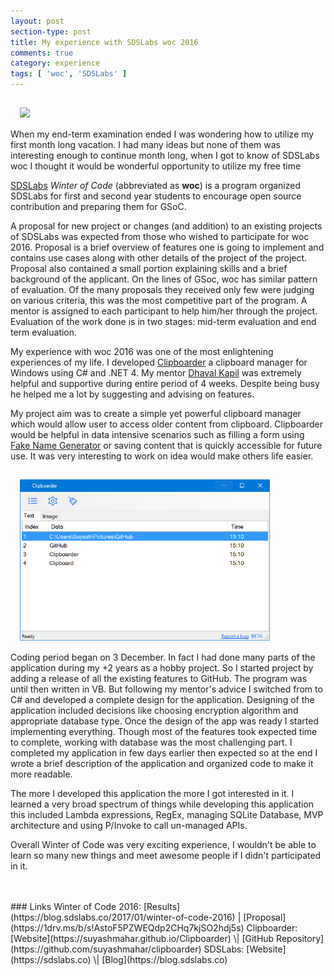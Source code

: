 ```yaml
---
layout: post
section-type: post
title: My experience with SDSLabs woc 2016
comments: true
category: experience
tags: [ 'woc', 'SDSLabs' ]
---
```


<div class='pull-right' style="padding: 15px;">
    <a href="https://sdslabs.co">
        <img src="https://blog.sdslabs.co/images/cover.jpg" width="400">
    </a>
</div>
When my end-term examination ended I was wondering how to utilize my first month long vacation.  I had many ideas but none of them was interesting enough to continue month long, when I got to know of SDSLabs woc I thought it would be wonderful opportunity to utilize my free time

[SDSLabs](https://sdslabs.co/) *Winter of Code* (abbreviated as **woc**) is a program organized SDSLabs for first and second year students to encourage open source contribution and preparing them for GSoC.

A proposal for new project or changes (and addition) to an existing projects of SDSLabs was expected from those who wished to participate for woc 2016. Proposal is a brief overview of features one is going to implement and contains use cases along with other details of the project of the project. Proposal also contained a small portion explaining skills and a brief background of the applicant. On the lines of GSoc, woc has similar pattern of evaluation. Of the many proposals they received only few were judging on various criteria, this was the most competitive part of the program. A mentor is assigned to each participant to help him/her through the project. Evaluation of the work done is in two stages: mid-term evaluation and end term evaluation.

My experience with woc 2016 was one of the most enlightening experiences of my life. I developed [Clipboarder](suyashmahar.github.io/Clipboarder) a clipboard manager for Windows using C# and .NET 4. My mentor [Dhaval Kapil](https://dhavalkapil.com/) was extremely helpful and supportive during entire period of 4 weeks. Despite being busy he helped me a lot by suggesting and advising on features. 

My project aim was to create a simple yet powerful clipboard manager which would allow user to access older content from clipboard. Clipboarder would be helpful in data intensive scenarios such as filling a form using [Fake Name Generator](fakenamegenerator.com) or saving content that is quickly accessible for future use. It was very interesting to work on idea would make others life easier.
<div class='pull-left' style="padding: 15px;">
    <a href="https://suyashmahar.github.io/Clipboarder">
        <img src="/img/posts/screenshot_clipboarder.png" width="400">
    </a>
</div>
Coding period began on 3 December. In fact I had done many parts of the application during my +2 years as a hobby project. So I started project by adding a release of all the existing features to GitHub. The program was until then written in VB. But following my mentor's advice I switched from to C# and developed a complete design for the application. Designing of the application included decisions like choosing encryption algorithm and appropriate database type. Once the design of the app was ready I started implementing everything. Though most of the features took expected time to complete, working with database was the most challenging part. I completed my application in few days earlier then expected so at the end I wrote a brief description of the application and organized code to make it more readable.

The more I developed this application the more I got interested in it. I learned a very broad spectrum of things while developing this application this included Lambda expressions, RegEx, managing SQLite Database, MVP architecture and using P/Invoke to call un-managed APIs. 

Overall Winter of Code was very exciting experience, I wouldn't be able to learn so many new things and meet awesome people if I didn't participated in it.

<br>
<br>
### Links
Winter of Code 2016: [Results](https://blog.sdslabs.co/2017/01/winter-of-code-2016) | [Proposal](https://1drv.ms/b/s!AstoF5PZWEQdp2CHq7kjSO2hdj5s)  
Clipboarder: [Website](https://suyashmahar.github.io/Clipboarder) \| [GitHub Repository](https://github.com/suyashmahar/clipboarder)  
SDSLabs: [Website](https://sdslabs.co) \| [Blog](https://blog.sdslabs.co)  